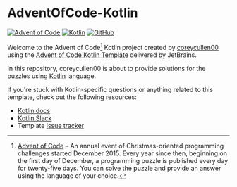 # AdventOfCode-Kotlin

[![Advent of Code](https://img.shields.io/badge/advent%20of%20code%20-%20purple)][aoc]
[![Kotlin](https://img.shields.io/badge/Kotlin-1.5.31-blue)][kotlin]
[![GitHub](https://img.shields.io/badge/GitHub-coreycullen00-lightgrey)][github]

Welcome to the Advent of Code[^aoc] Kotlin project created by [coreycullen00][github] using the [Advent of Code Kotlin Template][template] delivered by JetBrains.

In this repository, coreycullen00 is about to provide solutions for the puzzles using [Kotlin][kotlin] language.

If you're stuck with Kotlin-specific questions or anything related to this template, check out the following resources:

- [Kotlin docs][docs]
- [Kotlin Slack][slack]
- Template [issue tracker][issues]


[^aoc]:
    [Advent of Code][aoc] – An annual event of Christmas-oriented programming challenges started December 2015.
    Every year since then, beginning on the first day of December, a programming puzzle is published every day for twenty-five days.
    You can solve the puzzle and provide an answer using the language of your choice.

[aoc]: https://adventofcode.com
[docs]: https://kotlinlang.org/docs/home.html
[github]: https://github.com/coreycullen00
[issues]: https://github.com/kotlin-hands-on/advent-of-code-kotlin-template/issues
[kotlin]: https://kotlinlang.org
[slack]: https://surveys.jetbrains.com/s3/kotlin-slack-sign-up
[template]: https://github.com/kotlin-hands-on/advent-of-code-kotlin-template
